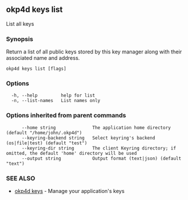 ## okp4d keys list

List all keys

### Synopsis

Return a list of all public keys stored by this key manager
along with their associated name and address.

```
okp4d keys list [flags]
```

### Options

```
  -h, --help         help for list
  -n, --list-names   List names only
```

### Options inherited from parent commands

```
      --home string              The application home directory (default "/home/john/.okp4d")
      --keyring-backend string   Select keyring's backend (os|file|test) (default "test")
      --keyring-dir string       The client Keyring directory; if omitted, the default 'home' directory will be used
      --output string            Output format (text|json) (default "text")
```

### SEE ALSO

* [okp4d keys](okp4d_keys.md)	 - Manage your application's keys

